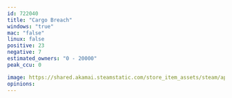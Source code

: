 ```yaml
---
id: 722040
title: "Cargo Breach"
windows: "true"
mac: "false"
linux: false
positive: 23
negative: 7
estimated_owners: "0 - 20000"
peak_ccu: 0

image: https://shared.akamai.steamstatic.com/store_item_assets/steam/apps/722040/header.jpg?t=1667820384
opinions:
---
```

